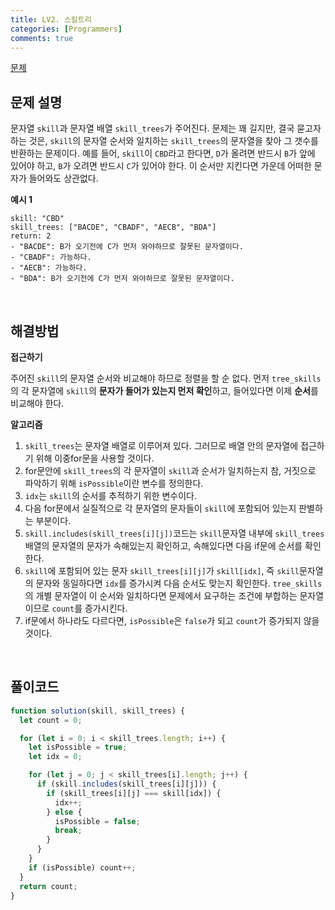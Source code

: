 ```yaml
---
title: LV2. 스킬트리
categories: [Programmers]
comments: true
---
```


[문제](https://programmers.co.kr/learn/courses/30/lessons/49993)

## 문제 설명

문자열 `skill`과 문자열 배열 `skill_trees`가 주어진다.
문제는 꽤 길지만, 결국 묻고자 하는 것은, `skill`의 문자열 순서와 일치하는 `skill_trees`의 문자열을 찾아 그 갯수를 반환하는 문제이다.
예를 들어, `skill`이 `CBD`라고 한다면, `D`가 올려면 반드시 `B`가 앞에 있어야 하고, `B`가 오려면 반드시 `C`가 있어야 한다. 이 순서만 지킨다면 가운데 어떠한 문자가 들어와도 상관없다.

**예시 1**

```
skill: "CBD"
skill_trees: ["BACDE", "CBADF", "AECB", "BDA"]
return: 2
- "BACDE": B가 오기전에 C가 먼저 와야하므로 잘못된 문자열이다.
- "CBADF": 가능하다.
- "AECB": 가능하다.
- "BDA": B가 오기전에 C가 먼저 와야하므로 잘못된 문자열이다.
```

<br>

## 해결방법

**접근하기**

주어진 `skill`의 문자열 순서와 비교해야 하므로 정렬을 할 순 없다.
먼저 `tree_skills`의 각 문자열에 `skill`의 **문자가 들어가 있는지 먼저 확인**하고, 들어있다면 이제 **순서**를 비교해야 한다.

**알고리즘**

1. `skill_trees`는 문자열 배열로 이루어져 있다. 그러므로 배열 안의 문자열에 접근하기 위해 이중for문을 사용할 것이다.
2. for문안에 `skill_trees`의 각 문자열이 `skill`과 순서가 일치하는지 참, 거짓으로 파악하기 위해 `isPossible`이란 변수를 정의한다.
3. `idx`는 `skill`의 순서를 추적하기 위한 변수이다.
4. 다음 for문에서 실질적으로 각 문자열의 문자들이 `skill`에 포함되어 있는지 판별하는 부분이다.
5. `skill.includes(skill_trees[i][j])`코드는 `skill`문자열 내부에 `skill_trees`배열의 문자열의 문자가 속해있는지 확인하고, 속해있다면 다음 if문에 순서를 확인한다.
6. `skill`에 포함되어 있는 문자 `skill_trees[i][j]`가 `skill[idx]`, 즉 `skill`문자열의 문자와 동일하다면 `idx`를 증가시켜 다음 순서도 맞는지 확인한다. `tree_skills`의 개별 문자열이 이 순서와 일치하다면 문제에서 요구하는 조건에 부합하는 문자열이므로 `count`를 증가시킨다.
7. if문에서 하나라도 다르다면, `isPossible`은 `false`가 되고 `count`가 증가되지 않을 것이다.

<br>

## 풀이코드

```js
function solution(skill, skill_trees) {
  let count = 0;

  for (let i = 0; i < skill_trees.length; i++) {
    let isPossible = true;
    let idx = 0;

    for (let j = 0; j < skill_trees[i].length; j++) {
      if (skill.includes(skill_trees[i][j])) {
        if (skill_trees[i][j] === skill[idx]) {
          idx++;
        } else {
          isPossible = false;
          break;
        }
      }
    }
    if (isPossible) count++;
  }
  return count;
}
```
